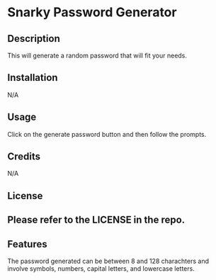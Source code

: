 # Snarky Password Generator

## Description

This will generate a random password that will fit your needs.

## Installation

N/A

## Usage

Click on the generate password button and then follow the prompts.
## Credits

N/A

## License

Please refer to the LICENSE in the repo.
---

## Features

The password generated can be between 8 and 128 charachters and involve symbols, numbers, capital letters, and lowercase letters.